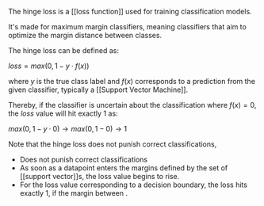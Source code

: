 The hinge loss is a [[loss function]] used for training classification models. 

It's made for maximum margin classifiers, meaning classifiers that aim to optimize the margin distance between classes. 

The hinge loss can be defined as:

$loss = max(0, 1 - y \cdot f(x))$

where $y$ is the true class label and $f(x)$ corresponds to a prediction from the given classifier, typically a [[Support Vector Machine]].

Thereby, if the classifier is uncertain about the classification where $f(x) = 0$, the $loss$ value will hit exactly $1$ as:

$max(0, 1 - y \cdot 0) \rightarrow max(0, 1 - 0) \rightarrow 1$

Note that the hinge loss does not punish correct classifications, 

- Does not punish correct classifications
- As soon as a datapoint enters the margins defined by the set of [[support vector]]s,  the loss value begins to rise.
- For the loss value corresponding to a decision boundary, the loss hits exactly 1, if the margin between .